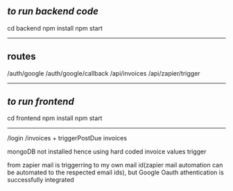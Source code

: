 *to run backend code*
--------------------------------------
cd backend
npm install
npm start
________________________________________

routes
------------
/auth/google
/auth/google/callback
/api/invoices
/api/zapier/trigger
______________________________________

*to run frontend*
--------------------------------
cd frontend
npm install
npm start
_____________________________________

/login
/invoices + triggerPostDue invoices

mongoDB not installed hence using hard coded invoice values
trigger

from zapier mail is triggerring to my own mail id(zapier mail automation can be automated to the respected email ids), but Google Oauth athentication is successfully integrated
